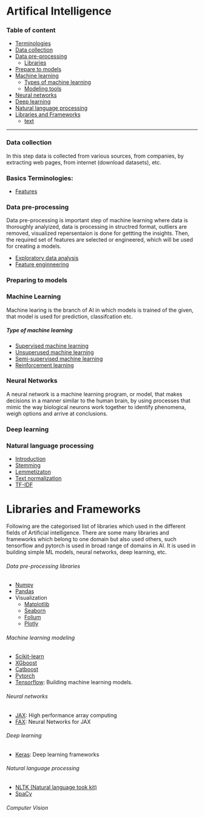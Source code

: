 # Artifical Intelligence

### Table of content

- [Terminologies](#basics-terminologies)
- [Data collection](#data-collection)
- [Data pre-processing](#data-pre-processing)
    - [Libraries](#data-pre-processing-libraries)
- [Prepare to models](#preparing-to-models)
- [Machine learning](#machine-learning)
    - [Types of machine learning](#type-of-machine-learning)
    - [Modeling tools](#python-libraries-of-modeling)
- [Neural networks](https://)
- [Deep learning](#deep-learning)
- [Natural language processing](#natural-language-processing)
- [Libraries and Frameworks](#libraries-and-frameworks)
    - [text](#natural-language-processing-1)

----------


### Data collection

In this step data is collected from various sources, from companies, by extracting web pages, from internet (download datasets), etc.


### Basics Terminologies:
- [Features](/docs/glossary/features.md)


### Data pre-processing

Data pre-processing is important step of machine learning where data is thoroughly analyized, data is processing in structred format, outliers are removed, visualized repersentaion is done for gettting the insights. Then, the required set of features are selected or engineered, which will be used for creating a models.

- [Exploratory data analysis](/docs/ArtOfAI/eda/README.md)
- [Feature enginneering](/docs/ArtOfAI/features-engineering/README.md)


### Preparing to models



### Machine Learning

Machine learing is the branch of AI in which models is trained of the given, that model is used for prediction, classifcation etc.

##### Type of machine learning

- [Supervised machine learning](/docs/ArtOfAI/supervised-learning/README.md)
- [Unsuperused machine learning](/docs/ArtOfAI/unsupervised-learning/README.md)
- [Semi-supervised machine learning](https://)
- [Reinforcement learning](https://)


### Neural Networks

A neural network is a machine learning program, or model, that makes decisions in a manner similar to the human brain, by using processes that mimic the way biological neurons work together to identify phenomena, weigh options and arrive at conclusions.

### Deep learning

### Natural language processing

- [Introduction](/docs/ArtOfAI/npl/README.md)
- [Stemming](/docs/ArtOfAI/npl/stemming.md)
- [Lemmetizaton](/docs/ArtOfAI/npl/lemmatization.md)
- [Text normalization](/docs/ArtOfAI/npl/102-text-normalization.md)
- [TF-IDF](/docs/ArtOfAI/npl/tf-idf.md)



# Libraries and Frameworks

Following are the categorised list of libraries which used in the different fields of Artificial intelligence. There are some many libraries and frameworks which belong to one domain but also used others, such tensorflow and pytorch is used in broad range of domains in AI. It is used in building simple ML models, neural networks, deep learning, etc. 

###### Data pre-processing libraries

- [Numpy](https://)
- [Pandas](https://)
- Visualization
    - [Matplotlib](https://)
    - [Seaborn](https://)
    - [Folium](https://)
    - [Plotly](https://)


###### Machine learning modeling
- [Scikit-learn](https://)
- [XGboost](https://)
- [Catboost](https://)
- [Pytorch](https://)
- [Tensorflow](https://www.tensorflow.org/): Building machine learning models.

###### Neural networks
- [JAX](https://jax.readthedocs.io/en/latest/index.html): High performance array computing
- [FAX](https://flax.readthedocs.io/en/latest/): Neural Networks for JAX

###### Deep learning
- [Keras](https://keras.io): Deep learning frameworks


###### Natural language processing

- [NLTK (Natural language took kit)](www.nltk.org/)
- [SpaCy](https://spacy.io/)


###### Computer Vision
